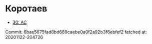 # Коротаев
- [30: AC](30.md)

Commit: 6bae5675fad8bd689caebe0a0f2a92b3f6ebfef2
 fetched at: 20201122-204726

